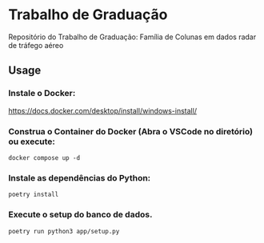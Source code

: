 # Trabalho de Graduação
Repositório do Trabalho de Graduação: Família de Colunas em dados radar de tráfego aéreo


## Usage

### Instale o Docker:

https://docs.docker.com/desktop/install/windows-install/

### Construa o Container do Docker (Abra o VSCode no diretório) ou execute:
```
docker compose up -d
```
### Instale as dependências do Python:
```
poetry install
```
### Execute o setup do banco de dados.
```
poetry run python3 app/setup.py
```